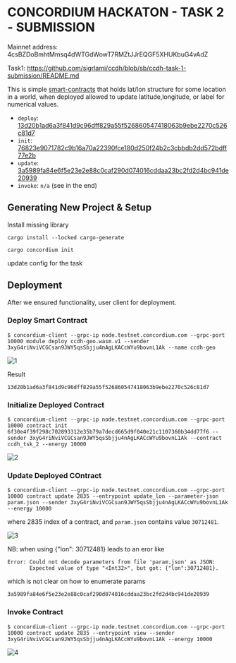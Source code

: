 # CONCORDIUM HACKATON - TASK 2 - SUBMISSION

Mainnet address: 4csBZDoBmhtMmsq4dWTGdWowT7RMZtJJrEQGF5XHUKbuG4vAdZ

Task1: https://github.com/sigrlami/ccdh/blob/sb/ccdh-task-1-submission/README.md

This is simple [smart-contracts](https://testnet.ccdscan.io/?dcount=2&dentity=account&daddress=3xyG4riNviVCGCsan9JWY5qsSbjju4nAgLKACcWYu9bovnL1Ak) that holds lat/lon structure for some location in a world, when deployed allowed to update latitude,longitude, or label for numerical values.

- `deploy`: [13d20b1ad6a3f841d9c96dff829a55f526860547418063b9ebe2270c526c81d7](https://testnet.ccdscan.io/?dcount=3&dentity=transaction&dhash=13d20b1ad6a3f841d9c96dff829a55f526860547418063b9ebe2270c526c81d7)
- `init`:  [76823e9071782c9b16a70a22390fce180d250f24b2c3cbbdb2dd572bdff77e2b](https://testnet.ccdscan.io/?dcount=3&dentity=transaction&dhash=76823e9071782c9b16a70a22390fce180d250f24b2c3cbbdb2dd572bdff77e2b)
- `update`: [3a5989fa84e6f5e23e2e88c0caf290d074016cddaa23bc2fd2d4bc941de20939](https://testnet.ccdscan.io/?dcount=1&dentity=transaction&dhash=3a5989fa84e6f5e23e2e88c0caf290d074016cddaa23bc2fd2d4bc941de20939)
- `invoke`: `n/a` (see in the end)

## Generating New Project & Setup

Install missing library
```
cargo install --locked cargo-generate
```
```
cargo concordium init
```

update config for the task

## Deployment

After we ensured functionality, user client for deployment.


### Deploy Smart Contract

```
$ concordium-client --grpc-ip node.testnet.concordium.com --grpc-port 10000 module deploy ccdh-geo.wasm.v1 --sender 3xyG4riNviVCGCsan9JWY5qsSbjju4nAgLKACcWYu9bovnL1Ak --name ccdh-geo
```

![1](https://drive.google.com/uc?export=view&id=1aHSzEX9Y9SgidUP5uTkIbW8mIC5OsLfD)

Result

```
13d20b1ad6a3f841d9c96dff829a55f526860547418063b9ebe2270c526c81d7
```

### Initialize Deployed Contract

```
$ concordium-client --grpc-ip node.testnet.concordium.com --grpc-port 10000 contract init 6f30e4f39f298c702893312e35b79a7decd665d9f040e21c1107360b34dd77f6 --sender 3xyG4riNviVCGCsan9JWY5qsSbjju4nAgLKACcWYu9bovnL1Ak --contract ccdh_tsk_2 --energy 10000
```

![2](https://drive.google.com/uc?export=view&id=1GB_ZzekB1wEjsigZ_UM11038IDjA5J2B)

### Update Deployed COntract


```
$ concordium-client --grpc-ip node.testnet.concordium.com --grpc-port 10000 contract update 2835 --entrypoint update_lon --parameter-json param.json --sender 3xyG4riNviVCGCsan9JWY5qsSbjju4nAgLKACcWYu9bovnL1Ak --energy 10000
```
where 2835 index of a contract, and `param.json` contains value `30712481`.

![3](https://drive.google.com/uc?export=view&id=1jaBNZtRa4Zk-MdrH_93anwgqVT8T6-Lp)

NB: when using {"lon": 30712481} leads to an eror like

```
Error: Could not decode parameters from file 'param.json' as JSON:
       Expected value of type "<Int32>", but got: {"lon":30712481}.
```

which is not clear on how to enumerate params

```
3a5989fa84e6f5e23e2e88c0caf290d074016cddaa23bc2fd2d4bc941de20939
```

### Invoke Contract

```
$ concordium-client --grpc-ip node.testnet.concordium.com --grpc-port 10000 contract update 2835 --entrypoint view --sender 3xyG4riNviVCGCsan9JWY5qsSbjju4nAgLKACcWYu9bovnL1Ak --energy 10000
```

![4](https://drive.google.com/uc?export=view&id=1vqXZ8EugHZ4dZJ5cPoYBkQSRq1NOPhJe)
